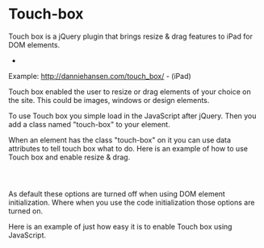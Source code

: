 Touch-box
=========

Touch box is a jQuery plugin that brings resize &amp; drag features to iPad for DOM elements.

-

Example: http://danniehansen.com/touch_box/ - (iPad)

Touch box enabled the user to resize or drag elements of your choice on the site.
This could be images, windows or design elements.

To use Touch box you simple load in the JavaScript after jQuery.
Then you add a class named "touch-box" to your element.

When an element has the class "touch-box" on it you can use data attributes
to tell touch box what to do. Here is an example of how to use Touch box and enable resize & drag.

<code>
<div class="touch-box" data-resize="true" data-drag="true"></div>
</code>

As default these options are turned off when using DOM element initialization.
Where when you use the code initialization those options are turned on.

Here is an example of just how easy it is to enable Touch box using JavaScript.

<code>
<div class="box"></div>

<script type="text/javascript">
$(document).ready(function () {
   $('.box').TouchBox({
       resize: true,
       drag: true,
       callback_touches: function (touches) {
           //Touch added or removed from touches. Parameter is given with current touches
           //this is DOM element, so using $(this) wil give you an jQuery element
       },
       callback_change: function () {
           //User dragged or resized element - this is DOM element, so using $(this) wil give you an jQuery element.
       }
   });
});
</script>
</code>
